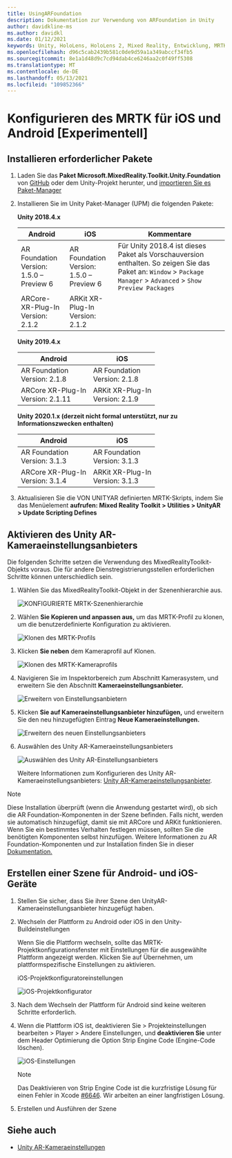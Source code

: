 ```yaml
---
title: UsingARFoundation
description: Dokumentation zur Verwendung von ARFoundation in Unity
author: davidkline-ms
ms.author: davidkl
ms.date: 01/12/2021
keywords: Unity, HoloLens, HoloLens 2, Mixed Reality, Entwicklung, MRTK, AR Core, AR Kit
ms.openlocfilehash: d96c5cab2439b581c0de9d59a1a349abccf34fb5
ms.sourcegitcommit: 8e1a1d48d9c7cd94dab4ce6246aa2c0f49ff5308
ms.translationtype: MT
ms.contentlocale: de-DE
ms.lasthandoff: 05/13/2021
ms.locfileid: "109852366"
---
```

# <a name="how-to-configure-mrtk-for-ios-and-android-experimental"></a>Konfigurieren des MRTK für iOS und Android [Experimentell]

## <a name="install-required-packages"></a>Installieren erforderlicher Pakete

1. Laden Sie das **Paket Microsoft.MixedReality.Toolkit.Unity.Foundation** von [GitHub](https://github.com/microsoft/MixedRealityToolkit-Unity/releases/tag/v2.3.0) oder dem Unity-Projekt herunter, und [importieren Sie es Paket-Manager](../configuration/usingupm.md)

1. Installieren Sie im Unity Paket-Manager (UPM) die folgenden Pakete:

    **Unity 2018.4.x**

    | **Android** | **iOS** | Kommentare |
    | --- | --- | --- |
    | AR Foundation  <br/> Version: 1.5.0 – Preview 6 | AR Foundation  <br/> Version: 1.5.0 – Preview 6 | Für Unity 2018.4 ist dieses Paket als Vorschauversion enthalten. So zeigen Sie das Paket an: `Window` > `Package Manager` > `Advanced` > `Show Preview Packages` |
    | ARCore-XR-Plug-In <br/> Version: 2.1.2 | ARKit XR-Plug-In <br/> Version: 2.1.2 | |

    **Unity 2019.4.x**

    | **Android** | **iOS** |
    | --- | --- |
    | AR Foundation  <br/> Version: 2.1.8 |  AR Foundation  <br/> Version: 2.1.8 |
    | ARCore XR-Plug-In <br/> Version: 2.1.11 | ARKit XR-Plug-In <br/> Version: 2.1.9 |

    **Unity 2020.1.x (derzeit nicht formal unterstützt, nur zu Informationszwecken enthalten)**

    | **Android** | **iOS** |
    | --- | --- |
    | AR Foundation  <br/> Version: 3.1.3 |  AR Foundation  <br/> Version: 3.1.3 |
    | ARCore XR-Plug-In <br/> Version: 3.1.4 | ARKit XR-Plug-In <br/> Version: 3.1.3 |

1. Aktualisieren Sie die VON UNITYAR definierten MRTK-Skripts, indem Sie das Menüelement **aufrufen: Mixed Reality Toolkit > Utilities > UnityAR > Update Scripting Defines**

## <a name="enabling-the-unity-ar-camera-settings-provider"></a>Aktivieren des Unity AR-Kameraeinstellungsanbieters

Die folgenden Schritte setzen die Verwendung des MixedRealityToolkit-Objekts voraus. Die für andere Dienstregistrierungsstellen erforderlichen Schritte können unterschiedlich sein.

1. Wählen Sie das MixedRealityToolkit-Objekt in der Szenenhierarchie aus.

    ![KONFIGURIERTE MRTK-Szenenhierarchie](../features/images/MRTK_ConfiguredHierarchy.png)

1. Wählen **Sie Kopieren und anpassen aus,** um das MRTK-Profil zu klonen, um die benutzerdefinierte Konfiguration zu aktivieren.

    ![Klonen des MRTK-Profils](../features/images/camera-system/CloneProfileARFoundation.png)

1. Klicken **Sie neben** dem Kameraprofil auf Klonen.

    ![Klonen des MRTK-Kameraprofils](../features/images/camera-system/CloneCameraProfileARFoundation.png)

1. Navigieren Sie im Inspektorbereich zum Abschnitt Kamerasystem, und erweitern Sie den Abschnitt **Kameraeinstellungsanbieter.**

    ![Erweitern von Einstellungsanbietern](../features/images/camera-system/ExpandProviders.png)

1. Klicken **Sie auf Kameraeinstellungsanbieter hinzufügen,** und erweitern Sie den neu hinzugefügten Eintrag **Neue Kameraeinstellungen.**

    ![Erweitern des neuen Einstellungsanbieters](../features/images/camera-system/ExpandNewProvider.png)

1. Auswählen des Unity AR-Kameraeinstellungsanbieters

    ![Auswählen des Unity AR-Einstellungsanbieters](../features/images/camera-system/SelectUnityArSettings.png)

    Weitere Informationen zum Konfigurieren des Unity AR-Kameraeinstellungsanbieters: [Unity AR-Kameraeinstellungsanbieter](../features/camera-system/unity-ar-camera-settings.md).

> [!NOTE]
> Diese Installation überprüft (wenn die Anwendung gestartet wird), ob sich die AR Foundation-Komponenten in der Szene befinden. Falls nicht, werden sie automatisch hinzugefügt, damit sie mit ARCore und ARKit funktionieren.
> Wenn Sie ein bestimmtes Verhalten festlegen müssen, sollten Sie die benötigten Komponenten selbst hinzufügen.
> Weitere Informationen zu AR Foundation-Komponenten und zur Installation finden Sie in dieser [Dokumentation.](https://docs.unity3d.com/Packages/com.unity.xr.arfoundation@2.2/manual/index.html#samples)

## <a name="building-a-scene-for-android-and-ios-devices"></a>Erstellen einer Szene für Android- und iOS-Geräte

1. Stellen Sie sicher, dass Sie ihrer Szene den UnityAR-Kameraeinstellungsanbieter hinzugefügt haben.

1. Wechseln der Plattform zu Android oder iOS in den Unity-Buildeinstellungen

    Wenn Sie die Plattform wechseln, sollte das MRTK-Projektkonfigurationsfenster mit Einstellungen für die ausgewählte Plattform angezeigt werden.  Klicken Sie auf Übernehmen, um plattformspezifische Einstellungen zu aktivieren.

    iOS-Projektkonfiguratoreinstellungen

    ![iOS-Projektkonfigurator](../features/images/camera-system/MRTKProjectConfigurator.png)

1. Nach dem Wechseln der Plattform für Android sind keine weiteren Schritte erforderlich.

1. Wenn die Plattform iOS ist, deaktivieren Sie > Projekteinstellungen bearbeiten > Player > Andere Einstellungen, und **deaktivieren Sie** unter dem Header Optimierung die Option Strip Engine Code (Engine-Code löschen).

    ![iOS-Einstellungen](../features/images/camera-system/UncheckStripEngineCodeiOS.png)

    > [!NOTE]
    > Das Deaktivieren von Strip Engine Code ist die kurzfristige Lösung für einen Fehler in Xcode [#6646](https://github.com/microsoft/MixedRealityToolkit-Unity/issues/6646).  Wir arbeiten an einer langfristigen Lösung.

1. Erstellen und Ausführen der Szene

## <a name="see-also"></a>Siehe auch

- [Unity AR-Kameraeinstellungen](../features/camera-system/unity-ar-camera-settings.md)

